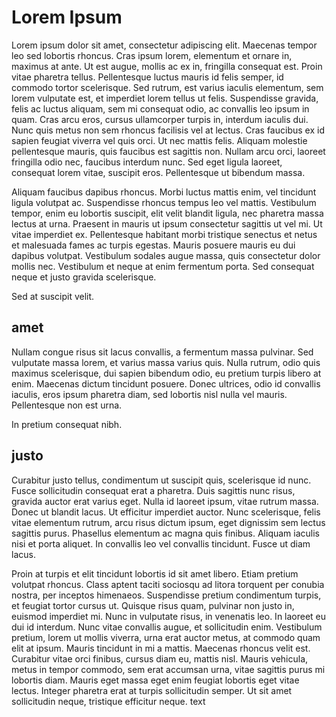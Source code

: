 # Lorem Ipsum
Lorem ipsum dolor sit amet, consectetur adipiscing elit. Maecenas tempor leo sed lobortis rhoncus. Cras ipsum lorem, elementum et ornare in, maximus at ante. Ut est augue, mollis ac ex in, fringilla consequat est. Proin vitae pharetra tellus. Pellentesque luctus mauris id felis semper, id commodo tortor scelerisque. Sed rutrum, est varius iaculis elementum, sem lorem vulputate est, et imperdiet lorem tellus ut felis. Suspendisse gravida, felis ac luctus aliquam, sem mi consequat odio, ac convallis leo ipsum in quam. Cras arcu eros, cursus ullamcorper turpis in, interdum iaculis dui. Nunc quis metus non sem rhoncus facilisis vel at lectus. Cras faucibus ex id sapien feugiat viverra vel quis orci. Ut nec mattis felis. Aliquam molestie pellentesque mauris, quis faucibus est sagittis non. Nullam arcu orci, laoreet fringilla odio nec, faucibus interdum nunc. Sed eget ligula laoreet, consequat lorem vitae, suscipit eros. Pellentesque ut bibendum massa.

Aliquam faucibus dapibus rhoncus. Morbi luctus mattis enim, vel tincidunt ligula volutpat ac. Suspendisse rhoncus tempus leo vel mattis. Vestibulum tempor, enim eu lobortis suscipit, elit velit blandit ligula, nec pharetra massa lectus at urna. Praesent in mauris ut ipsum consectetur sagittis ut vel mi. Ut vitae imperdiet ex. Pellentesque habitant morbi tristique senectus et netus et malesuada fames ac turpis egestas. Mauris posuere mauris eu dui dapibus volutpat. Vestibulum sodales augue massa, quis consectetur dolor mollis nec. Vestibulum et neque at enim fermentum porta. Sed consequat neque et justo gravida scelerisque.

Sed at suscipit velit. 

## amet
Nullam congue risus sit  lacus convallis, a fermentum massa pulvinar. Sed vulputate massa lorem, et varius massa varius quis. Nulla rutrum, odio quis maximus scelerisque, dui sapien bibendum odio, eu pretium turpis libero at enim. Maecenas dictum tincidunt posuere. Donec ultrices, odio id convallis iaculis, eros ipsum pharetra diam, sed lobortis nisl nulla vel mauris. Pellentesque non est urna.

In pretium consequat nibh.

## justo
Curabitur justo tellus, condimentum ut suscipit quis, scelerisque id nunc. Fusce sollicitudin consequat erat a pharetra. Duis sagittis nunc risus, gravida auctor erat varius eget. Nulla id laoreet ipsum, vitae rutrum massa. Donec ut blandit lacus. Ut efficitur imperdiet auctor. Nunc scelerisque, felis vitae elementum rutrum, arcu risus dictum ipsum, eget dignissim sem lectus sagittis purus. Phasellus elementum ac magna quis finibus. Aliquam iaculis nisi et porta aliquet. In convallis leo vel convallis tincidunt. Fusce ut diam lacus.

Proin at turpis et elit tincidunt lobortis id sit amet libero. Etiam pretium volutpat rhoncus. Class aptent taciti sociosqu ad litora torquent per conubia nostra, per inceptos himenaeos. Suspendisse pretium condimentum turpis, et feugiat tortor cursus ut. Quisque risus quam, pulvinar non justo in, euismod imperdiet mi. Nunc in vulputate risus, in venenatis leo. In laoreet eu dui id interdum. Nunc vitae convallis augue, et sollicitudin enim. Vestibulum pretium, lorem ut mollis viverra, urna erat auctor metus, at commodo quam elit at ipsum. Mauris tincidunt in mi a mattis. Maecenas rhoncus velit est. Curabitur vitae orci finibus, cursus diam eu, mattis nisl. Mauris vehicula, metus in tempor commodo, sem erat accumsan urna, vitae sagittis purus mi lobortis diam. Mauris eget massa eget enim feugiat lobortis eget vitae lectus. Integer pharetra erat at turpis sollicitudin semper. Ut sit amet sollicitudin neque, tristique efficitur neque.
text


